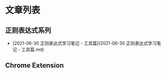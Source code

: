 # 文章列表


## 正则表达式系列
- [2021-06-30 正则表达式学习笔记 - 工具篇](2021-06-30 正则表达式学习笔记 - 工具篇.md)

## Chrome Extension